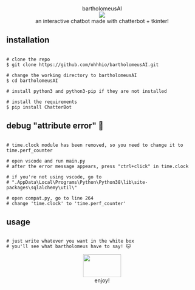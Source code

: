 <p align=center>
  <br>bartholomeusAI</br>
  <img src="https://i.imgur.com/8VhDMdu.png"/>
  
<br>
  <span>an interactive chatbot made with chatterbot + tkinter!
  <br>
  
</p>
  
  ## installation

```console

# clone the repo
$ git clone https://github.com/ohhhio/bartholomeusAI.git

# change the working directory to bartholomeusAI
$ cd bartholomeusAI

# install python3 and python3-pip if they are not installed

# install the requirements 
$ pip install ChatterBot

```

  ## debug "attribute error" 👾
  
```console

# time.clock module has been removed, so you need to change it to time.perf_counter

# open vscode and run main.py
# after the error message appears, press "ctrl+click" in time.clock  

# if you're not using vscode, go to 
# ".AppData\Local\Programs\Python\Python38\lib\site-packages\sqlalchemy\util\"

# open compat.py, go to line 264
# change 'time.clock' to 'time.perf_counter'

```

  ## usage
  
```console

# just write whatever you want in the white box
# you'll see what bartholomeus have to say! 🐱 

```

<p align=center>
  <img src="https://i.imgur.com/hQbeGJG.png" width="100" height="60">
  
<br>
  <span>enjoy!
  <br>
    
</p>
